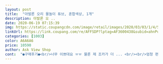 ```yaml
---
layout: post 
title:  "아발론 오리 물놀이 튜브, 혼합색상, 1개" 
description: 아발론 오 ..
date: 2020-06-19 07:15:39 
img: https://static.coupangcdn.com/image/retail/images/2020/03/03/1/4/567a2208-5542-4cd5-8da2-ab31d5b64228.jpg 
linkUrl: https://link.coupang.com/re/AFFSDP?lptag=AF3600438&subid=ahnPublicAsk&pageKey=1319995855&itemId=2340300012&vendorItemId=70336888261&traceid=V0-113-87b11b50a405e8fd 
categories: [1003] 
color: A6A6A6 
price: 10590 
author: Ask View Shop 
cont:  "●구매후기●<br/>너무 이쁘대요 ㅠㅠ 물론 제 조카가 더 ... <br/><br/>엄청 편해요<br/>조카 물놀이 간다구 선물해줬는데 잘 쓴거 같아요<br/>초1딸 넘나 신나게 놀았음.<br/>.<br/><br/>크기도 아이한테 딱맞고 뒷부분이 벌어져서 어른도 사용 가능해요<br/>튼튼하기도하고 귀엽고 너무너무 좋아요<br/>" 
---
```

